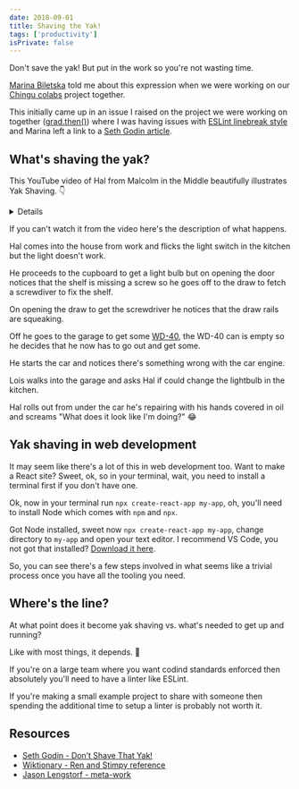 ```yaml
---
date: 2018-09-01
title: Shaving the Yak!
tags: ['productivity']
isPrivate: false
---
```


<script>
  import Details from '$lib/components/details.svelte'
  import YouTube from '$lib/components/youtube.svelte'
</script>

Don't save the yak! But put in the work so you're not wasting time.

[Marina Biletska] told me about this expression when we were working
on our [Chingu colabs] project together.

This initially came up in an issue I raised on the project we were
working on together ([grad.then()]) where I was having issues with
[ESLint linebreak style] and Marina left a link to a [Seth Godin
article].

## What's shaving the yak?

This YouTube video of Hal from Malcolm in the Middle beautifully
illustrates Yak Shaving. 👇

<Details buttonText="Expand to watch.">
  <YouTube youTubeId="AbSehcT19u0" />
</Details>

If you can't watch it from the video here's the description of what
happens.

Hal comes into the house from work and flicks the light switch in the
kitchen but the light doesn't work.

He proceeds to the cupboard to get a light bulb but on opening the
door notices that the shelf is missing a screw so he goes off to the
draw to fetch a screwdiver to fix the shelf.

On opening the draw to get the screwdriver he notices that the draw
rails are squeaking.

Off he goes to the garage to get some [WD-40], the WD-40 can is empty
so he decides that he now has to go out and get some.

He starts the car and notices there's something wrong with the car
engine.

Lois walks into the garage and asks Hal if could change the lightbulb
in the kitchen.

Hal rolls out from under the car he's repairing with his hands covered
in oil and screams "What does it look like I'm doing?" 😂

## Yak shaving in web development

It may seem like there's a lot of this in web development too. Want to
make a React site? Sweet, ok, so in your terminal, wait, you need to
install a terminal first if you don't have one.

Ok, now in your terminal run `npx create-react-app my-app`, oh, you'll
need to install Node which comes with `npm` and `npx`.

Got Node installed, sweet now `npx create-react-app my-app`, change
directory to `my-app` and open your text editor. I recommend VS Code,
you not got that installed?
[Download it here](https://code.visualstudio.com/).

So, you can see there's a few steps involved in what seems like a
trivial process once you have all the tooling you need.

## Where's the line?

At what point does it become yak shaving vs. what's needed to get up
and running?

Like with most things, it depends. 😬

If you're on a large team where you want codind standards enforced
then absolutely you'll need to have a linter like ESLint.

If you're making a small example project to share with someone then
spending the additional time to setup a linter is probably not worth
it.

## Resources

- [Seth Godin - Don’t Shave That Yak!]
- [Wiktionary - Ren and Stimpy reference]
- [Jason Lengstorf - meta-work]

<!-- Links -->

[seth godin article]:
  http://sethgodin.typepad.com/seths_blog/2005/03/dont_shave_that.html
[chingu colabs]: https://chingu.io/
[marina biletska]: https://github.com/mar-bi
[grad.then()]: https://github.com/chingu-voyage6/grad.then/issues/191
[eslint linebreak style]:
  https://github.com/chingu-voyage6/grad.then/issues/118#issuecomment-353569629
[update dependencies]:
  https://github.com/chingu-voyage6/grad.then/issues/191
[wd-40]: https://en.wikipedia.org/wiki/WD-40
[seth godin - don’t shave that yak!]:
  https://seths.blog/2005/03/dont_shave_that/
[wiktionary - ren and stimpy reference]:
  https://en.wiktionary.org/wiki/yak_shaving
[jason lengstorf - meta-work]: https://www.jason.af/yak-shaving
